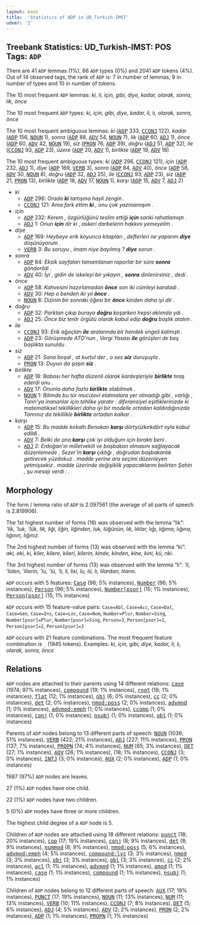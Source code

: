 ```yaml
---
layout: base
title:  'Statistics of ADP in UD_Turkish-IMST'
udver: '2'
---
```


## Treebank Statistics: UD_Turkish-IMST: POS Tags: `ADP`

There are 41 `ADP` lemmas (1%), 86 `ADP` types (0%) and 2041 `ADP` tokens (4%).
Out of 14 observed tags, the rank of `ADP` is: 7 in number of lemmas, 9 in number of types and 10 in number of tokens.

The 10 most frequent `ADP` lemmas: <em>ki, li, için, gibi, diye, kadar, olarak, sonra, lik, önce</em>

The 10 most frequent `ADP` types:  <em>ki, için, gibi, diye, kadar, li, lı, olarak, sonra, önce</em>

The 10 most frequent ambiguous lemmas: <em>ki</em> (<tt><a href="tr_imst-pos-ADP.html">ADP</a></tt> 333, <tt><a href="tr_imst-pos-CCONJ.html">CCONJ</a></tt> 122), <em>kadar</em> (<tt><a href="tr_imst-pos-ADP.html">ADP</a></tt> 156, <tt><a href="tr_imst-pos-NOUN.html">NOUN</a></tt> 1), <em>sonra</em> (<tt><a href="tr_imst-pos-ADP.html">ADP</a></tt> 88, <tt><a href="tr_imst-pos-ADV.html">ADV</a></tt> 54, <tt><a href="tr_imst-pos-NOUN.html">NOUN</a></tt> 7), <em>lik</em> (<tt><a href="tr_imst-pos-ADP.html">ADP</a></tt> 60, <tt><a href="tr_imst-pos-ADJ.html">ADJ</a></tt> 1), <em>önce</em> (<tt><a href="tr_imst-pos-ADP.html">ADP</a></tt> 60, <tt><a href="tr_imst-pos-ADV.html">ADV</a></tt> 42, <tt><a href="tr_imst-pos-NOUN.html">NOUN</a></tt> 19), <em>siz</em> (<tt><a href="tr_imst-pos-PRON.html">PRON</a></tt> 76, <tt><a href="tr_imst-pos-ADP.html">ADP</a></tt> 39), <em>doğru</em> (<tt><a href="tr_imst-pos-ADJ.html">ADJ</a></tt> 51, <tt><a href="tr_imst-pos-ADP.html">ADP</a></tt> 32), <em>ile</em> (<tt><a href="tr_imst-pos-CCONJ.html">CCONJ</a></tt> 93, <tt><a href="tr_imst-pos-ADP.html">ADP</a></tt> 23), <em>üzere</em> (<tt><a href="tr_imst-pos-ADP.html">ADP</a></tt> 20, <tt><a href="tr_imst-pos-ADV.html">ADV</a></tt> 1), <em>birlikte</em> (<tt><a href="tr_imst-pos-ADP.html">ADP</a></tt> 19, <tt><a href="tr_imst-pos-ADV.html">ADV</a></tt> 18)

The 10 most frequent ambiguous types:  <em>ki</em> (<tt><a href="tr_imst-pos-ADP.html">ADP</a></tt> 296, <tt><a href="tr_imst-pos-CCONJ.html">CCONJ</a></tt> 121), <em>için</em> (<tt><a href="tr_imst-pos-ADP.html">ADP</a></tt> 232, <tt><a href="tr_imst-pos-ADJ.html">ADJ</a></tt> 1), <em>diye</em> (<tt><a href="tr_imst-pos-ADP.html">ADP</a></tt> 169, <tt><a href="tr_imst-pos-VERB.html">VERB</a></tt> 3), <em>sonra</em> (<tt><a href="tr_imst-pos-ADP.html">ADP</a></tt> 84, <tt><a href="tr_imst-pos-ADV.html">ADV</a></tt> 40), <em>önce</em> (<tt><a href="tr_imst-pos-ADP.html">ADP</a></tt> 58, <tt><a href="tr_imst-pos-ADV.html">ADV</a></tt> 30, <tt><a href="tr_imst-pos-NOUN.html">NOUN</a></tt> 8), <em>doğru</em> (<tt><a href="tr_imst-pos-ADP.html">ADP</a></tt> 32, <tt><a href="tr_imst-pos-ADJ.html">ADJ</a></tt> 25), <em>ile</em> (<tt><a href="tr_imst-pos-CCONJ.html">CCONJ</a></tt> 93, <tt><a href="tr_imst-pos-ADP.html">ADP</a></tt> 23), <em>siz</em> (<tt><a href="tr_imst-pos-ADP.html">ADP</a></tt> 21, <tt><a href="tr_imst-pos-PRON.html">PRON</a></tt> 13), <em>birlikte</em> (<tt><a href="tr_imst-pos-ADP.html">ADP</a></tt> 18, <tt><a href="tr_imst-pos-ADV.html">ADV</a></tt> 17, <tt><a href="tr_imst-pos-NOUN.html">NOUN</a></tt> 1), <em>karşı</em> (<tt><a href="tr_imst-pos-ADP.html">ADP</a></tt> 15, <tt><a href="tr_imst-pos-ADV.html">ADV</a></tt> 7, <tt><a href="tr_imst-pos-ADJ.html">ADJ</a></tt> 2)


* <em>ki</em>
  * <tt><a href="tr_imst-pos-ADP.html">ADP</a></tt> 296: <em>Orada <b>ki</b> tartışma hayli zengin .</em>
  * <tt><a href="tr_imst-pos-CCONJ.html">CCONJ</a></tt> 121: <em>Ama fark ettim <b>ki</b> , onu çok yazmamışım .</em>
* <em>için</em>
  * <tt><a href="tr_imst-pos-ADP.html">ADP</a></tt> 232: <em>Kerem , özgürlüğünü teslim ettiği <b>için</b> sanki rahatlamıştı .</em>
  * <tt><a href="tr_imst-pos-ADJ.html">ADJ</a></tt> 1: <em>Onun <b>için</b> dir ki , askeri darbelerin hakkını yemeyelim .</em>
* <em>diye</em>
  * <tt><a href="tr_imst-pos-ADP.html">ADP</a></tt> 169: <em>Heybeye erik koyunca kitapları , defterleri ne yaparım <b>diye</b> düşünüyorum .</em>
  * <tt><a href="tr_imst-pos-VERB.html">VERB</a></tt> 3: <em>Bu soruyu , imam niye bayılmış ? <b>diye</b> sorun .</em>
* <em>sonra</em>
  * <tt><a href="tr_imst-pos-ADP.html">ADP</a></tt> 84: <em>Eksik sayfaları tamamlanan raporlar bir süre <b>sonra</b> gönderildi .</em>
  * <tt><a href="tr_imst-pos-ADV.html">ADV</a></tt> 40: <em>İyi , gidin de iskeleyi bir yıkayın , <b>sonra</b> dinlenirsiniz , dedi .</em>
* <em>önce</em>
  * <tt><a href="tr_imst-pos-ADP.html">ADP</a></tt> 58: <em>Kahvesini hazırlamadan <b>önce</b> son iki cümleyi karaladı .</em>
  * <tt><a href="tr_imst-pos-ADV.html">ADV</a></tt> 30: <em>Hep o benden iki yıl <b>önce</b> .</em>
  * <tt><a href="tr_imst-pos-NOUN.html">NOUN</a></tt> 8: <em>Dizinin bir sonraki öğesi bir <b>önce</b> kinden daha iyi dir .</em>
* <em>doğru</em>
  * <tt><a href="tr_imst-pos-ADP.html">ADP</a></tt> 32: <em>Parktan çıkıp buraya <b>doğru</b> koşarken hepsi aklımda ydı .</em>
  * <tt><a href="tr_imst-pos-ADJ.html">ADJ</a></tt> 25: <em>Önce biz terör örgütü olarak kabul edip <b>doğru</b> başlık atalım .</em>
* <em>ile</em>
  * <tt><a href="tr_imst-pos-CCONJ.html">CCONJ</a></tt> 93: <em>Erik ağaçları <b>ile</b> aralarında bir hendek engeli kalmıştı .</em>
  * <tt><a href="tr_imst-pos-ADP.html">ADP</a></tt> 23: <em>Görüşmede ATO'nun , Vergi Yasası <b>ile</b> görüşleri de beş başlıkta sunuldu .</em>
* <em>siz</em>
  * <tt><a href="tr_imst-pos-ADP.html">ADP</a></tt> 21: <em>Sana boşal , at kurtul der , o ses <b>siz</b> duruşuyla .</em>
  * <tt><a href="tr_imst-pos-PRON.html">PRON</a></tt> 13: <em>Duyun da şaşın <b>siz</b> .</em>
* <em>birlikte</em>
  * <tt><a href="tr_imst-pos-ADP.html">ADP</a></tt> 18: <em>Babası her hafta düzenli olarak kardeşleriyle <b>birlikte</b> tıraş ederdi onu .</em>
  * <tt><a href="tr_imst-pos-ADV.html">ADV</a></tt> 17: <em>Onunla daha fazla <b>birlikte</b> olabilmek .</em>
  * <tt><a href="tr_imst-pos-NOUN.html">NOUN</a></tt> 1: <em>Bilimde bu tür mucizevi elatmalara yer olmadığı gibi , varlığı , Tanrı'ya inananlar için tehlike yaratır : diferansiyel eşitliklerinizde ki matematiksel tekillikleri daha iyi bir modelle ortadan kaldırdığınızda Tanrınız da tekillikle <b>birlikte</b> ortadan kalkar .</em>
* <em>karşı</em>
  * <tt><a href="tr_imst-pos-ADP.html">ADP</a></tt> 15: <em>Bu madde kırkaltı Benokan <b>karşı</b> dörtyüzkırkdört oyla kabul edildi .</em>
  * <tt><a href="tr_imst-pos-ADV.html">ADV</a></tt> 7: <em>Belki de ona <b>karşı</b> çok iyi olduğum için bıraktı beni .</em>
  * <tt><a href="tr_imst-pos-ADJ.html">ADJ</a></tt> 2: <em>Erdoğan'ın milletvekili ve başbakan olmasını sağlayacak düzenlemede , Sezer'in <b>karşı</b> çıktığı , doğrudan başbakanlık getirecek yüzdokuz . madde yerine ara seçimi düzenleyen yetmişsekiz . madde üzerinde değişiklik yapacaklarını belirten Şahin , şu mesajı verdi : .</em>

## Morphology

The form / lemma ratio of `ADP` is 2.097561 (the average of all parts of speech is 2.819906).

The 1st highest number of forms (16) was observed with the lemma “lik”: <em>'lik, 'luk, 'lük, lik, liği, liğin, liğinden, luk, lüğünün, lık, lıklar, lığı, lığıma, lığına, lığının, lığınız</em>.

The 2nd highest number of forms (13) was observed with the lemma “ki”: <em>aki, eki, ki, kiler, kilere, kileri, kilerin, kinde, kinden, kine, kini, kü, nki</em>.

The 3rd highest number of forms (13) was observed with the lemma “li”: <em>'li, 'liden, 'lilerin, 'lu, 'lü, 'lı, li, lisi, lu, lü, lı, lılardan, lıların</em>.

`ADP` occurs with 5 features: <tt><a href="tr_imst-feat-Case.html">Case</a></tt> (96; 5% instances), <tt><a href="tr_imst-feat-Number.html">Number</a></tt> (96; 5% instances), <tt><a href="tr_imst-feat-Person.html">Person</a></tt> (96; 5% instances), <tt><a href="tr_imst-feat-Number-psor.html">Number[psor]</a></tt> (15; 1% instances), <tt><a href="tr_imst-feat-Person-psor.html">Person[psor]</a></tt> (15; 1% instances)

`ADP` occurs with 15 feature-value pairs: `Case=Abl`, `Case=Acc`, `Case=Dat`, `Case=Gen`, `Case=Ins`, `Case=Loc`, `Case=Nom`, `Number=Plur`, `Number=Sing`, `Number[psor]=Plur`, `Number[psor]=Sing`, `Person=3`, `Person[psor]=1`, `Person[psor]=2`, `Person[psor]=3`

`ADP` occurs with 21 feature combinations.
The most frequent feature combination is `_` (1945 tokens).
Examples: <em>ki, için, gibi, diye, kadar, li, lı, olarak, sonra, önce</em>


## Relations

`ADP` nodes are attached to their parents using 14 different relations: <tt><a href="tr_imst-dep-case.html">case</a></tt> (1974; 97% instances), <tt><a href="tr_imst-dep-compound.html">compound</a></tt> (19; 1% instances), <tt><a href="tr_imst-dep-root.html">root</a></tt> (18; 1% instances), <tt><a href="tr_imst-dep-flat.html">flat</a></tt> (12; 1% instances), <tt><a href="tr_imst-dep-obj.html">obj</a></tt> (6; 0% instances), <tt><a href="tr_imst-dep-cc.html">cc</a></tt> (2; 0% instances), <tt><a href="tr_imst-dep-det.html">det</a></tt> (2; 0% instances), <tt><a href="tr_imst-dep-nmod-poss.html">nmod:poss</a></tt> (2; 0% instances), <tt><a href="tr_imst-dep-advmod.html">advmod</a></tt> (1; 0% instances), <tt><a href="tr_imst-dep-advmod-emph.html">advmod:emph</a></tt> (1; 0% instances), <tt><a href="tr_imst-dep-ccomp.html">ccomp</a></tt> (1; 0% instances), <tt><a href="tr_imst-dep-conj.html">conj</a></tt> (1; 0% instances), <tt><a href="tr_imst-dep-nsubj.html">nsubj</a></tt> (1; 0% instances), <tt><a href="tr_imst-dep-obl.html">obl</a></tt> (1; 0% instances)

Parents of `ADP` nodes belong to 13 different parts of speech: <tt><a href="tr_imst-pos-NOUN.html">NOUN</a></tt> (1036; 51% instances), <tt><a href="tr_imst-pos-VERB.html">VERB</a></tt> (422; 21% instances), <tt><a href="tr_imst-pos-ADJ.html">ADJ</a></tt> (227; 11% instances), <tt><a href="tr_imst-pos-PRON.html">PRON</a></tt> (137; 7% instances), <tt><a href="tr_imst-pos-PROPN.html">PROPN</a></tt> (74; 4% instances), <tt><a href="tr_imst-pos-NUM.html">NUM</a></tt> (65; 3% instances), <tt><a href="tr_imst-pos-DET.html">DET</a></tt> (27; 1% instances), <tt><a href="tr_imst-pos-ADV.html">ADV</a></tt> (26; 1% instances),  (18; 1% instances), <tt><a href="tr_imst-pos-CCONJ.html">CCONJ</a></tt> (3; 0% instances), <tt><a href="tr_imst-pos-INTJ.html">INTJ</a></tt> (3; 0% instances), <tt><a href="tr_imst-pos-AUX.html">AUX</a></tt> (2; 0% instances), <tt><a href="tr_imst-pos-ADP.html">ADP</a></tt> (1; 0% instances)

1987 (97%) `ADP` nodes are leaves.

27 (1%) `ADP` nodes have one child.

22 (1%) `ADP` nodes have two children.

5 (0%) `ADP` nodes have three or more children.

The highest child degree of a `ADP` node is 5.

Children of `ADP` nodes are attached using 18 different relations: <tt><a href="tr_imst-dep-punct.html">punct</a></tt> (18; 20% instances), <tt><a href="tr_imst-dep-cop.html">cop</a></tt> (17; 19% instances), <tt><a href="tr_imst-dep-conj.html">conj</a></tt> (8; 9% instances), <tt><a href="tr_imst-dep-det.html">det</a></tt> (8; 9% instances), <tt><a href="tr_imst-dep-nummod.html">nummod</a></tt> (8; 9% instances), <tt><a href="tr_imst-dep-nmod-poss.html">nmod:poss</a></tt> (5; 6% instances), <tt><a href="tr_imst-dep-advmod-emph.html">advmod:emph</a></tt> (4; 5% instances), <tt><a href="tr_imst-dep-compound-lvc.html">compound:lvc</a></tt> (3; 3% instances), <tt><a href="tr_imst-dep-nmod.html">nmod</a></tt> (3; 3% instances), <tt><a href="tr_imst-dep-obj.html">obj</a></tt> (3; 3% instances), <tt><a href="tr_imst-dep-obl.html">obl</a></tt> (3; 3% instances), <tt><a href="tr_imst-dep-cc.html">cc</a></tt> (2; 2% instances), <tt><a href="tr_imst-dep-acl.html">acl</a></tt> (1; 1% instances), <tt><a href="tr_imst-dep-advmod.html">advmod</a></tt> (1; 1% instances), <tt><a href="tr_imst-dep-amod.html">amod</a></tt> (1; 1% instances), <tt><a href="tr_imst-dep-case.html">case</a></tt> (1; 1% instances), <tt><a href="tr_imst-dep-compound.html">compound</a></tt> (1; 1% instances), <tt><a href="tr_imst-dep-nsubj.html">nsubj</a></tt> (1; 1% instances)

Children of `ADP` nodes belong to 12 different parts of speech: <tt><a href="tr_imst-pos-AUX.html">AUX</a></tt> (17; 19% instances), <tt><a href="tr_imst-pos-PUNCT.html">PUNCT</a></tt> (17; 19% instances), <tt><a href="tr_imst-pos-NOUN.html">NOUN</a></tt> (11; 13% instances), <tt><a href="tr_imst-pos-NUM.html">NUM</a></tt> (11; 13% instances), <tt><a href="tr_imst-pos-VERB.html">VERB</a></tt> (10; 11% instances), <tt><a href="tr_imst-pos-CCONJ.html">CCONJ</a></tt> (7; 8% instances), <tt><a href="tr_imst-pos-DET.html">DET</a></tt> (5; 6% instances), <tt><a href="tr_imst-pos-ADJ.html">ADJ</a></tt> (4; 5% instances), <tt><a href="tr_imst-pos-ADV.html">ADV</a></tt> (2; 2% instances), <tt><a href="tr_imst-pos-PRON.html">PRON</a></tt> (2; 2% instances), <tt><a href="tr_imst-pos-ADP.html">ADP</a></tt> (1; 1% instances), <tt><a href="tr_imst-pos-PROPN.html">PROPN</a></tt> (1; 1% instances)

